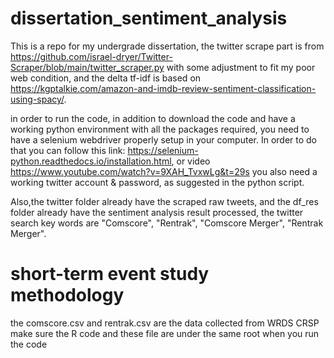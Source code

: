 # dissertation_sentiment_analysis
This is a repo for my undergrade dissertation, the twitter scrape part is from https://github.com/israel-dryer/Twitter-Scraper/blob/main/twitter_scraper.py with some adjustment to fit my poor web condition, and the delta tf-idf is based on https://kgptalkie.com/amazon-and-imdb-review-sentiment-classification-using-spacy/. 

in order to run the code, in addition to download the code and have a working python environment with all the packages required, you need to have a selenium webdriver properly setup in your computer. In order to do that you can follow this link: https://selenium-python.readthedocs.io/installation.html, or video https://www.youtube.com/watch?v=9XAH_TvxwLg&t=29s
you also need a working twitter account & password, as suggested in the python script. 

Also,the twitter folder already have the scraped raw tweets, and the df_res folder already have the sentiment analysis result processed, the twitter search key words are "Comscore", "Rentrak", "Comscore Merger", "Rentrak Merger". 
# short-term event study methodology
the comscore.csv and rentrak.csv are the data collected from WRDS CRSP 
make sure the R code and these file are under the same root when you run the code
